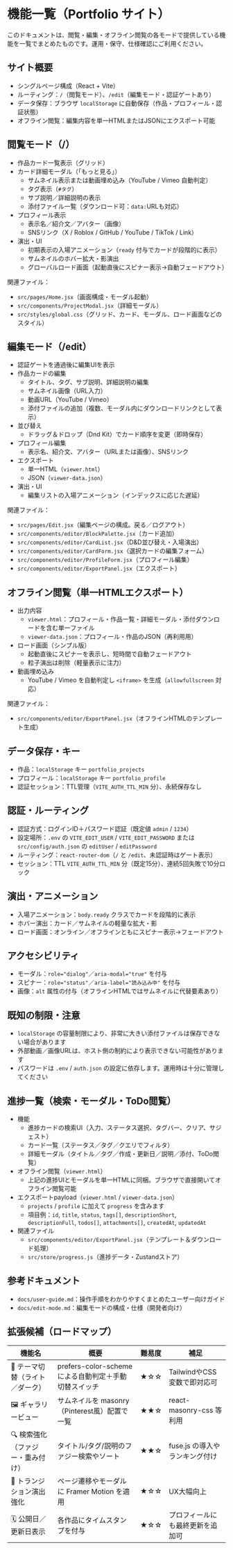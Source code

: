 # 機能一覧（Portfolio サイト）

このドキュメントは、閲覧・編集・オフライン閲覧の各モードで提供している機能を一覧でまとめたものです。運用・保守、仕様確認にご利用ください。

## サイト概要
- シングルページ構成（React + Vite）
- ルーティング：`/`（閲覧モード）、`/edit`（編集モード・認証ゲートあり）
- データ保存：ブラウザ `localStorage` に自動保存（作品・プロフィール・認証状態）
- オフライン閲覧：編集内容を単一HTMLまたはJSONにエクスポート可能

## 閲覧モード（/）
- 作品カード一覧表示（グリッド）
- カード詳細モーダル（「もっと見る」）
  - サムネイル表示または動画埋め込み（YouTube / Vimeo 自動判定）
  - タグ表示（`#タグ`）
  - サブ説明／詳細説明の表示
  - 添付ファイル一覧（ダウンロード可：`data:`URLも対応）
- プロフィール表示
  - 表示名／紹介文／アバター（画像）
  - SNSリンク（X / Roblox / GitHub / YouTube / TikTok / Link）
- 演出・UI
  - 初期表示の入場アニメーション（`ready` 付与でカードが段階的に表示）
  - サムネイルのホバー拡大・影演出
  - グローバルロード画面（起動直後にスピナー表示→自動フェードアウト）

関連ファイル：
- `src/pages/Home.jsx`（画面構成・モーダル起動）
- `src/components/ProjectModal.jsx`（詳細モーダル）
- `src/styles/global.css`（グリッド、カード、モーダル、ロード画面などのスタイル）

## 編集モード（/edit）
- 認証ゲートを通過後に編集UIを表示
- 作品カードの編集
  - タイトル、タグ、サブ説明、詳細説明の編集
  - サムネイル画像（URL入力）
  - 動画URL（YouTube / Vimeo）
  - 添付ファイルの追加（複数、モーダル内にダウンロードリンクとして表示）
- 並び替え
  - ドラッグ＆ドロップ（Dnd Kit）でカード順序を変更（即時保存）
- プロフィール編集
  - 表示名、紹介文、アバター（URLまたは画像）、SNSリンク
- エクスポート
  - 単一HTML（`viewer.html`）
  - JSON（`viewer-data.json`）
- 演出・UI
  - 編集リストの入場アニメーション（インデックスに応じた遅延）

関連ファイル：
- `src/pages/Edit.jsx`（編集ページの構成。戻る／ログアウト）
- `src/components/editor/BlockPalette.jsx`（カード追加）
- `src/components/editor/CardList.jsx`（D&D並び替え・入場演出）
- `src/components/editor/CardForm.jsx`（選択カードの編集フォーム）
- `src/components/editor/ProfileForm.jsx`（プロフィール編集）
- `src/components/editor/ExportPanel.jsx`（エクスポート）

## オフライン閲覧（単一HTMLエクスポート）
- 出力内容
  - `viewer.html`：プロフィール・作品一覧・詳細モーダル・添付ダウンロードを含む単一ファイル
  - `viewer-data.json`：プロフィール・作品のJSON（再利用用）
- ロード画面（シンプル版）
  - 起動直後にスピナーを表示し、短時間で自動フェードアウト
  - 粒子演出は削除（軽量表示に注力）
- 動画埋め込み
  - YouTube / Vimeo を自動判定し `<iframe>` を生成（`allowfullscreen` 対応）

関連ファイル：
- `src/components/editor/ExportPanel.jsx`（オフラインHTMLのテンプレート生成）

## データ保存・キー
- 作品：`localStorage` キー `portfolio_projects`
- プロフィール：`localStorage` キー `portfolio_profile`
- 認証セッション：TTL管理（`VITE_AUTH_TTL_MIN` 分）、永続保存なし

## 認証・ルーティング
- 認証方式：ログインID＋パスワード認証（既定値 `admin` / `1234`）
- 設定場所：`.env` の `VITE_EDIT_USER` / `VITE_EDIT_PASSWORD` または `src/config/auth.json` の `editUser` / `editPassword`
- ルーティング：`react-router-dom`（`/` と `/edit`、未認証時はゲート表示）
- セッション：TTL `VITE_AUTH_TTL_MIN` 分（既定15分）、連続5回失敗で10分ロック

## 演出・アニメーション
- 入場アニメーション：`body.ready` クラスでカードを段階的に表示
- ホバー演出：カード／サムネイルの軽量な拡大・影
- ロード画面：オンライン／オフラインともにスピナー表示→フェードアウト

## アクセシビリティ
- モーダル：`role="dialog"`／`aria-modal="true"` を付与
- スピナー：`role="status"`／`aria-label="読み込み中"` を付与
- 画像：`alt` 属性の付与（オフラインHTMLではサムネイルに代替要素あり）

## 既知の制限・注意
- `localStorage` の容量制限により、非常に大きい添付ファイルは保存できない場合があります
- 外部動画／画像URLは、ホスト側の制約により表示できない可能性があります
- パスワードは `.env` / `auth.json` の設定に依存します。運用時は十分に管理してください

## 進捗一覧（検索・モーダル・ToDo閲覧）
- 機能
  - 進捗カードの検索UI（入力、ステータス選択、タグバー、クリア、サジェスト）
  - カード一覧（ステータス／タグ／クエリでフィルタ）
  - 詳細モーダル（タイトル／タグ／作成・更新日／説明／添付、ToDo閲覧）
- オフライン閲覧（`viewer.html`）
  - 上記の進捗UIとモーダルを単一HTMLに同梱。ブラウザで直接開いてオフライン閲覧可能
- エクスポートpayload（`viewer.html` / `viewer-data.json`）
  - `projects` / `profile` に加えて `progress` を含みます
  - 項目例：`id`, `title`, `status`, `tags[]`, `descriptionShort`, `descriptionFull`, `todos[]`, `attachments[]`, `createdAt`, `updatedAt`
- 関連ファイル
  - `src/components/editor/ExportPanel.jsx`（テンプレート＆ダウンロード処理）
  - `src/store/progress.js`（進捗データ・Zustandストア）

## 参考ドキュメント
- `docs/user-guide.md`：操作手順をわかりやすくまとめたユーザー向けガイド
- `docs/edit-mode.md`：編集モードの構成・仕様（開発者向け）

## 拡張候補（ロードマップ）

| 機能名 | 概要 | 難易度 | 補足 |
|---|---|---|---|
| 🎨 テーマ切替（ライト／ダーク） | prefers-color-scheme による自動判定＋手動切替スイッチ | ★☆☆ | TailwindやCSS変数で即対応可 |
| 🖼️ ギャラリービュー | サムネイルを masonry（Pinterest風）配置で一覧 | ★★☆ | react-masonry-css 等利用 |
| 🔍 検索強化（ファジー・重み付け） | タイトル/タグ/説明のファジー検索やソート | ★★☆ | fuse.js の導入やランキング付け |
| 🌈 トランジション演出強化 | ページ遷移やモーダルに Framer Motion を適用 | ★☆☆ | UX大幅向上 |
| 🗓️ 公開日／更新日表示 | 各作品にタイムスタンプを付与 | ★☆☆ | プロフィールにも最終更新を追加可 |